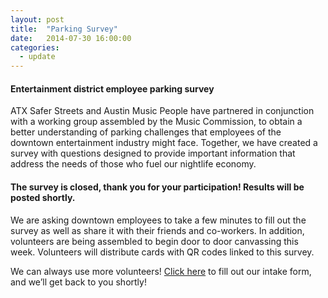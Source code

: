 ```yaml
---
layout: post
title:  "Parking Survey"
date:   2014-07-30 16:00:00
categories:
  - update
---
```


#### Entertainment district employee parking survey

ATX Safer Streets and Austin Music People have partnered in conjunction with a working group assembled by the Music Commission, to obtain a better understanding of parking challenges that employees of the downtown entertainment industry might face. Together, we have created a survey with questions designed to provide important information that address the needs of those who fuel our nightlife economy.

#### The survey is closed, thank you for your participation! Results will be posted shortly.

We are asking downtown employees to take a few minutes to fill out the survey as well as share it with their friends and co-workers. In addition, volunteers are being assembled to begin door to door canvassing this week. Volunteers will distribute cards with QR codes linked to this survey.

We can always use more volunteers! <a href="https://docs.google.com/forms/d/1TUCnenUqJ_dalLNQ7B_qEevE4umB8Zr0_277jTGvEKs/viewform" target="_blank">Click here</a> to fill out our intake form, and we’ll get back to you shortly!
